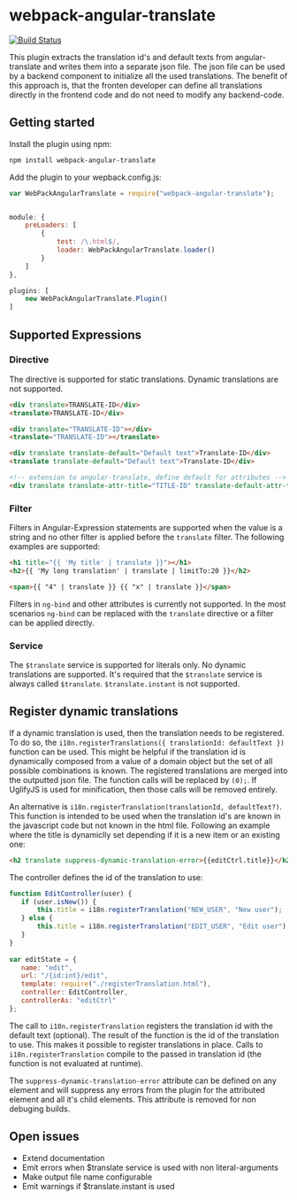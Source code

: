 # webpack-angular-translate

[![Build Status](https://travis-ci.org/DatenMetzgerX/webpack-angular-translate.svg?branch=master)](https://travis-ci.org/DatenMetzgerX/webpack-angular-translate)

This plugin extracts the translation id's and default texts from angular-translate and writes them into a separate json file. 
The json file can be used by a backend component to initialize all the used translations. The benefit of this approach is, 
that the fronten developer can define all translations directly in the frontend code and do not need to modify any backend-code.

## Getting started

Install the plugin using npm:

```bash
npm install webpack-angular-translate
```

Add the plugin to your wepback.config.js:


```js
var WebPackAngularTranslate = require("webpack-angular-translate");


module: {
	preLoaders: [
		{
			test: /\.html$/,
			loader: WebPackAngularTranslate.loader()
		}
	]
},

plugins: [
	new WebPackAngularTranslate.Plugin()
]
```

## Supported Expressions

### Directive
The directive is supported for static translations. Dynamic translations are not supported.

```html
<div translate>TRANSLATE-ID</div>
<translate>TRANSLATE-ID</div>

<div translate="TRANSLATE-ID"></div>
<translate="TRANSLATE-ID"></translate>

<div translate translate-default="Default text">Translate-ID</div>
<translate translate-default="Default text">Translate-ID</div>

<!-- extension to angular-translate, define default for attributes -->
<div translate translate-attr-title="TITLE-ID" translate-default-attr-title="Default for title attr" />
```

 
### Filter
Filters in Angular-Expression statements are supported when the value is a string and no other filter is applied before the `translate` filter. 
The following examples are supported:

```html
<h1 title="{{ 'My title' | translate }}"></h1>
<h2>{{ 'My long translation' | translate | limitTo:20 }}</h2>

<span>{{ "4" | translate }} {{ "x" | translate }}</span>
```

Filters in `ng-bind` and other attributes is currently not supported. In the most scenarios `ng-bind` can be replaced 
with the `translate` directive or a filter can be applied directly.


### Service
The `$translate` service is supported for literals only. No dynamic translations are supported. It's required
that the `$translate` service is always called `$translate`. `$translate.instant` is not supported.
 
 
## Register dynamic translations
If a dynamic translation is used, then the translation needs to be registered. To do so, the `i18n.registerTranslations({ translationId: defaultText })` function
can be used. This might be helpful if the translation id is dynamically composed from a value of a domain object but the set of all possible combinations is known. 
The registered translations are merged into the outputted json file. The function calls will be replaced by `(0);`. If 
UglifyJS is used for minification, then those calls will be removed entirely. 

An alternative is `i18n.registerTranslation(translationId, defaultText?)`. This function is intended to be used when the 
translation id's are known in the javascript code but not known in the html file. Following an example where the title 
is dynamiclly set depending if it is a new item or an existing one:

```html
<h2 translate suppress-dynamic-translation-error>{{editCtrl.title}}</h2>
```

The controller defines the id of the translation to use:

 ```js
 function EditController(user) {
 	if (user.isNew()) {
    	this.title = i18n.registerTranslation("NEW_USER", "New user");
    } else {
    	this.title = i18n.registerTranslation("EDIT_USER", "Edit user");
	}
}
      
var editState = {
	name: "edit",
    url: "/{id:int}/edit",
    template: require("./registerTranslation.html"),
    controller: EditController,
    controllerAs: "editCtrl"
};
 ```
 
 The call to `i18n.registerTranslation` registers the translation id with the default text (optional). The result of the 
 function is the id of the translation to use. This makes it possible to register translations in place. Calls to `i18n.registerTranslation` 
 compile to the passed in translation id (the function is not evaluated at runtime).
 
 The `suppress-dynamic-translation-error` attribute can be defined on any element and will suppress any errors from the plugin
 for the attributed element and all it's child elements. This attribute is removed for non debuging builds.

## Open issues
* Extend documentation
* Emit errors when $translate service is used with non literal-arguments
* Make output file name configurable
* Emit warnings if $translate.instant is used